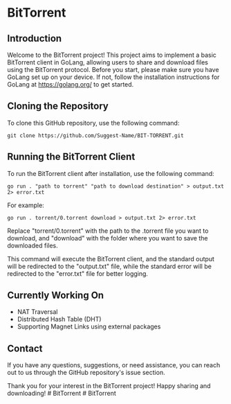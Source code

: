 # BitTorrent

## Introduction

Welcome to the BitTorrent project! This project aims to implement a basic BitTorrent client in GoLang, allowing users to share and download files using the BitTorrent protocol. Before you start, please make sure you have GoLang set up on your device. If not, follow the installation instructions for GoLang at https://golang.org/ to get started.

## Cloning the Repository

To clone this GitHub repository, use the following command:

```
git clone https://github.com/Suggest-Name/BIT-TORRENT.git
```

## Running the BitTorrent Client

To run the BitTorrent client after installation, use the following command:

```
go run . "path to torrent" "path to download destination" > output.txt 2> error.txt
```

For example:

```
go run . torrent/0.torrent download > output.txt 2> error.txt
```

Replace "torrent/0.torrent" with the path to the .torrent file you want to download, and "download" with the folder where you want to save the downloaded files.

This command will execute the BitTorrent client, and the standard output will be redirected to the "output.txt" file, while the standard error will be redirected to the "error.txt" file for better logging.

## Currently Working On

- NAT Traversal
- Distributed Hash Table (DHT)
- Supporting Magnet Links using external packages

## Contact

If you have any questions, suggestions, or need assistance, you can reach out to us through the GitHub repository's issue section.

Thank you for your interest in the BitTorrent project! Happy sharing and downloading!
#   B i t T o r r e n t  
 #   B i t T o r r e n t  
 